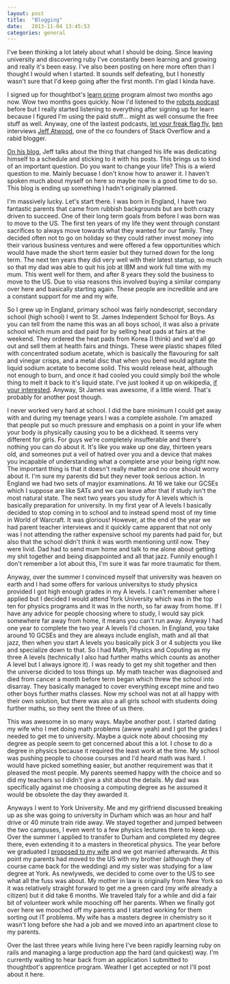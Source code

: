```yaml
---
layout: post
title:  "Blogging"
date:   2013-11-04 13:45:53
categories: general
---
```


I've been thinking a lot lately about what I should be doing. Since leaving university and discovering ruby I've constantly been learning and growing and really it's been easy. I've also been posting on here more often than I thought I would when I started. It sounds self defeating, but I honestly wasn't sure that I'd keep going after the first month. I'm glad I kinda have.

I signed up for thoughtbot's [learn prime][learnprime] program almost two months ago now. Wow two months goes quickly. Now I'd listened to the [robots podcast][robots] before but I really started listening to everything after signing up for learn because I figured I'm using the paid stuff... might as well consume the free stuff as well. Anyway, one of the lastest podcasts, [let your freak flag fly][podcast], [ben][ben] interviews [Jeff Atwood][atwood], one of the co founders of Stack Overflow and a rabid blogger.

[On his blog][atwood], Jeff talks about the thing that changed his life was dedicating himself to a schedule and sticking to it with his posts. This brings us to kind of an important question. Do you want to change your life? This is a wierd question to me. Mainly becuase I don't know how to answer it. I haven't spoken much about myself on here so maybe now is a good time to do so. This blog is ending up something I hadn't originally planned.

I'm massively lucky. Let's start there. I was born in England, I have two fantastic parents that came from rubbish backgrounds but are both crazy driven to succeed. One of their long term goals from before I was born was to move to the US. The first ten years of my life they went through constant sacrifices to always move towards what they wanted for our family. They decided often not to go on holiday so they could rather invest money into their various business ventures and were offered a few opportunities which would have made the short term easier but they turned down for the long term. The next ten years they did very well with their latest startup, so much so that my dad was able to quit his job at IBM and work full time with my mum. This went well for them, and after 8 years they sold the business to move to the US. Due to visa reasons this involved buying a similar company over here and basically starting again. These people are incredible and are a constant support for me and my wife.

So I grew up in England, primary school was fairly nondescript, secondary school (high school) I went to St. James Independent School for Boys. As you can tell from the name this was an all boys school, it was also a private school which mum and dad paid for by selling heat pads at fairs at the weekend. They ordered the heat pads from Korea (I think) and we'd all go out and sell them at health fairs and things. These were plastic shapes filled with concentrated sodium acetate, which is basically the flavouring for salt and vinegar crisps, and a metal disc that when you bend would agitate the liquid sodium acetate to become solid. This would release heat, although not enough to burn, and once it had cooled you could simply boil the whole thing to melt it back to it's liquid state. I've just looked it up on wikipedia, [if your interested][heatpad]. Anyway, St James was awesome, if a little wierd. That's probably for another post though.

I never worked very hard at school. I did the bare minimum I could get away with and during my teenage years I was a complete asshole. I'm amazed that people put so much pressure and emphasis on a point in your life when your body is physically causing you to be a dickhead. It seems very different for girls. For guys we're completely insufferable and there's nothing you can do about it. It's like you wake up one day, thirteen years old, and someones put a veil of hatred over you and a device that makes you incapable of understanding what a complete arse your being right now. The important thing is that it doesn't really matter and no one should worry about it. I'm sure my parents did but they never took serious action. In England we had two sets of mayjor examinations. At 16 we take our GCSEs which I suppose are like SATs and we can leave after that if study isn't the most natural state. The next two years you study for A levels which is basically preparation for university. In my first year of A levels I basically decided to stop coming in to school and to instead spend most of my time in World of Warcraft. It was glorious! However, at the end of the year we had parent teacher interviews and it quickly came apparent that not only was I not attending the rather expensive school my parents had paid for, but also that the school didn't think it was worth mentioning until now. They were livid. Dad had to send mum home and talk to me alone about getting my shit together and being disappointed and all that jazz. Funnily enough I don't remember a lot about this, I'm sure it was far more traumatic for them.

Anyway, over the summer I convinced myself that university was heaven on earth and I had some offers for various universitys to study physics provided I got high enough grades in my A levels. I can't remember where I applied but I decided I would attend York University which was in the top ten for physics programs and it was in the north, so far away from home. If I have any advice for people choosing where to study, I would say pick somewhere far away from home, it means you can't run away. Anyway I had one year to complete the two year A levels I'd chosen. In England, you take around 10 GCSEs and they are always include english, math and all that jazz, then when you start A levels you basically pick 3 or 4 subjects you like and specialize down to that. So I had Math, Physics and Coputing as my three A levels (technically I also had further maths which counts as another A level but I always ignore it). I was ready to get my shit together and then the universe dicided to toss things up. My math teacher was diagnoised and died from cancer a month before term began which threw the school into disarray. They basically managed to cover everything except mine and two other boys further maths classes. Now my school was not at all happy with their own solution, but there was also a all girls school with students doing further maths, so they sent the three of us there.

This was awesome in so many ways. Maybe another post. I started dating my wife who I met doing math problems (awww yeah) and I got the grades I needed to get me to university. Maybe a quick note about choosing my degree as people seem to get concerned about this a lot. I chose to do a degree in physics because it required the least work at the time. My school was pushing people to choose courses and I'd heard math was hard. I would have picked something easier, but another requirement was that it pleased the most people. My parents seemed happy with the choice and so did my teachers so I didn't give a shit about the details. My dad was specifically against me choosing a computing degree as he assumed it would be obsolete the day they awarded it.

Anyways I went to York University. Me and my girlfriend discussed breaking up as she was going to university in Durham which was an hour and half drive or 40 minute train ride away. We stayed together and jumped between the two campuses, I even went to a few physics lectures there to keep up. Over the summer I applied to transfer to Durham and completed my degree there, even extending it to a masters in theoretical physics. The year before we graduated I [proposed to my wife][proposal] and we got married afterwards. At this point my parents had moved to the US with my brother (although they of course came back for the wedding) and my sister was studying for a law degree at York. As newlyweds, we decided to come over to the US to see what all the fuss was about. My mother in law is originally from New York so it was relatively straight forward to get me a green card (my wife already a citizen) but it did take 6 months. We traveled Italy for a while and did a fair bit of volunteer work while mooching off her parents. When we finally got over here we mooched off my parents and I started working for them sorting out IT problems. My wife has a masters degree in chemistry so it wasn't long before she had a job and we moved into an apartment close to my parents.

Over the last three years while living here I've been rapidly learning ruby on rails and managing a large production app the hard (and quickest) way. I'm currently waiting to hear back from an application I submitted to thoughtbot's apprentice program. Weather I get accepted or not I'll post about it here.

[learnprime]: https://learn.thoughtbot.com/
[robots]: http://robots.thoughtbot.com/
[podcast]: http://podcasts.thoughtbot.com/giantrobots/70
[ben]: http://codeulate.com/
[atwood]: http://www.codinghorror.com/blog/
[heatpad]: http://en.wikipedia.org/wiki/Heating_pad
[proposal]: http://vimeo.com/58738758
